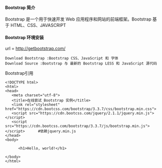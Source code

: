 #### Bootstrap 简介
Bootstrap 是一个用于快速开发 Web 应用程序和网站的前端框架。Bootstrap 基于 HTML、CSS、JAVASCRIPT

#### Bootstrap 环境安装
url = http://getbootstrap.com/
```
Download Bootstrap :Bootstrap CSS、JavaScript 和 字体
Download Source :Bootstrap 与 最新的 Bootstrap LESS 和 JavaScript 源代码
```
Bootstrap引用
```
<!DOCTYPE html>
<html>
<head>
   <meta charset="utf-8"> 
   <title>在线尝试 Bootstrap 实例</title>
   <link rel="stylesheet" href="https://cdn.bootcss.com/bootstrap/3.3.7/css/bootstrap.min.css">  
   <script src="https://cdn.bootcss.com/jquery/2.1.1/jquery.min.js"></script>
   <script src="https://cdn.bootcss.com/bootstrap/3.3.7/js/bootstrap.min.js"></script>      #依赖jquery.min.js
</head>
<body>

      <h1>Hello, world!</h1>

</body>
</html>
```
